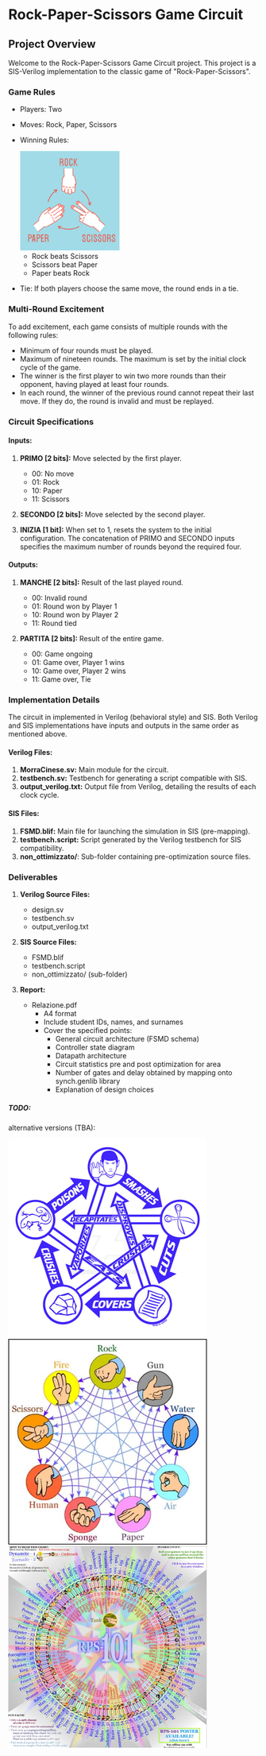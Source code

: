 # Rock-Paper-Scissors Game Circuit

## Project Overview

Welcome to the Rock-Paper-Scissors Game Circuit project. This project is a SIS-Verilog implementation to the classic game of "Rock-Paper-Scissors".

### Game Rules

- Players: Two
- Moves: Rock, Paper, Scissors
- Winning Rules:

    <img src="images/rock-paper-scissors.jpg"  width="200"/>

  - Rock beats Scissors
  - Scissors beat Paper
  - Paper beats Rock

- Tie: If both players choose the same move, the round ends in a tie.

### Multi-Round Excitement

To add excitement, each game consists of multiple rounds with the following rules:

- Minimum of four rounds must be played.
- Maximum of nineteen rounds. The maximum is set by the initial clock cycle of the game.
- The winner is the first player to win two more rounds than their opponent, having played at least four rounds.
- In each round, the winner of the previous round cannot repeat their last move. If they do, the round is invalid and must be replayed.

### Circuit Specifications

#### Inputs:

1. **PRIMO [2 bits]:** Move selected by the first player.
   - 00: No move
   - 01: Rock
   - 10: Paper
   - 11: Scissors

2. **SECONDO [2 bits]:** Move selected by the second player.

3. **INIZIA [1 bit]:** When set to 1, resets the system to the initial configuration. The concatenation of PRIMO and SECONDO inputs specifies the maximum number of rounds beyond the required four.

#### Outputs:

1. **MANCHE [2 bits]:** Result of the last played round.
   - 00: Invalid round
   - 01: Round won by Player 1
   - 10: Round won by Player 2
   - 11: Round tied

2. **PARTITA [2 bits]:** Result of the entire game.
   - 00: Game ongoing
   - 01: Game over, Player 1 wins
   - 10: Game over, Player 2 wins
   - 11: Game over, Tie

### Implementation Details

The circuit in implemented in Verilog (behavioral style) and SIS. Both Verilog and SIS implementations have inputs and outputs in the same order as mentioned above.

#### Verilog Files:

1. **MorraCinese.sv:** Main module for the  circuit.
2. **testbench.sv:** Testbench for generating a script compatible with SIS.
3. **output_verilog.txt:** Output file from Verilog, detailing the results of each clock cycle.

#### SIS Files:

1. **FSMD.blif:** Main file for launching the simulation in SIS (pre-mapping).
2. **testbench.script:** Script generated by the Verilog testbench for SIS compatibility.
3. **non_ottimizzato/**: Sub-folder containing pre-optimization source files.

### Deliverables

1. **Verilog Source Files:**
   - design.sv
   - testbench.sv
   - output_verilog.txt

2. **SIS Source Files:**
   - FSMD.blif
   - testbench.script
   - non_ottimizzato/ (sub-folder)

3. **Report:**
   - Relazione.pdf
     - A4 format
     - Include student IDs, names, and surnames
     - Cover the specified points:
       - General circuit architecture (FSMD schema)
       - Controller state diagram
       - Datapath architecture
       - Circuit statistics pre and post optimization for area
       - Number of gates and delay obtained by mapping onto synch.genlib library
       - Explanation of design choices

##### TODO:
alternative versions (TBA):


<img src="images/RPSLS.jpg"  width="400"/>

<img src="images/rps9.jpg"  width="400"/>


<img src="images/RPS101.jpeg"  width="400"/>
